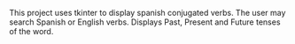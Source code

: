 This project uses tkinter to display spanish conjugated verbs. The user may search Spanish or English verbs. Displays Past, Present and Future tenses of the word.
